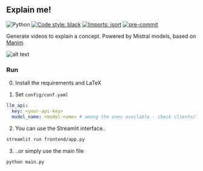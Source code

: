 ## Explain me!
![Python](https://img.shields.io/badge/python-3.9.21-blue)
[![Code style: black](https://img.shields.io/badge/code%20style-black-000000.svg)](https://github.com/psf/black)
[![Imports: isort](https://img.shields.io/badge/%20imports-isort-%231674b1?style=flat&labelColor=ef8336)](https://pycqa.github.io/isort/)
[![pre-commit](https://img.shields.io/badge/pre--commit-enabled-brightgreen?logo=pre-commit&logoColor=white)](https://github.com/pre-commit/pre-commit)

Generate videos to explain a concept.
Powered by Mistral models, based on [Manim](https://github.com/manimCommunity/manim).

![alt text](https://github.com/bilelsgh/explainme/tree/master/config/architecture.png)


### Run

0. Install the requirements and LaTeX

1. Set `config/conf.yaml`
```yaml
llm_api:
  key: <your-api-key>
  model_name: <model-name> # among the ones available - check clients/llmclient.py
```

2. You can use the Streamlit interface..
```bash
streamlit run frontend/app.py
```

3. ..or simply use the main file
```bash
python main.py
```
